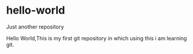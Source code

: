 # hello-world
Just another repository

Hello World,This is my first git repository in which using this i am learning git.
